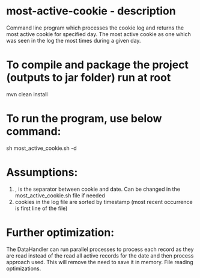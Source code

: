 # most-active-cookie - description
Command line program which processes the cookie log and returns the most active cookie for specified day.
The most active cookie as one which was seen in the log the most times during a given day.

# To compile and package the project (outputs to jar folder) run at root
mvn clean install

# To run the program, use below command:
sh most_active_cookie.sh <filepath> -d <yyyy-mm-dd>
  
# Assumptions:
1. , is the separator between cookie and date. Can be changed in the most_active_cookie.sh file if needed
2. cookies in the log file are sorted by timestamp (most recent occurrence is
first line of the file)

# Further optimization:
The DataHandler can run parallel processes to process each record as they are read instead of the read all active records for the date and then process approach used. This will remove the need to save it in memory.
File reading optimizations.
